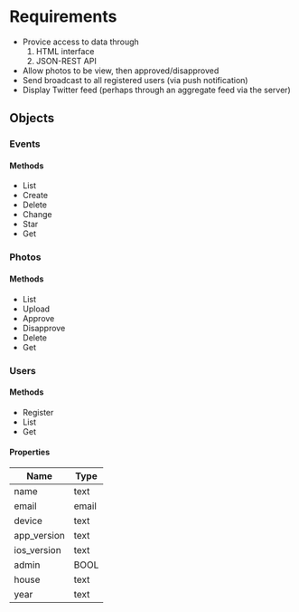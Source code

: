 # Requirements

* Provice access to data through
  1. HTML interface
  2. JSON-REST API
* Allow photos to be view, then approved/disapproved
* Send broadcast to all registered users (via push notification)
* Display Twitter feed (perhaps through an aggregate feed via the server)

## Objects

### Events
#### Methods
* List
* Create
* Delete
* Change
* Star
* Get

### Photos
#### Methods
* List
* Upload
* Approve
* Disapprove
* Delete
* Get

### Users
#### Methods
* Register
* List
* Get

#### Properties

| Name        | Type    |
| ------------|---------|
| name        | text    |
| email       | email   |
| device      | text    |
| app_version | text    |
| ios_version | text    |
| admin       | BOOL    |
| house       | text    |
| year        | text    |
